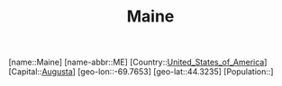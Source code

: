 ﻿---
title: "Maine"
location: [44.3235,-69.7653]
type: State
tags:
- geo/State


SpocWebEntityId: 36047
isDeleted: false
confidential: public

---
[name::Maine]
[name-abbr::ME]
[Country::[United_States_of_America](North-America/United_States_of_America.md)]
[Capital::[Augusta](North-America/United_States_of_America/Maine/Augusta.md)]
[geo-lon::-69.7653]
[geo-lat::44.3235]
[Population::]

